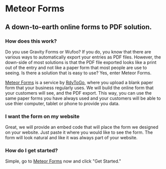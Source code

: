 # Meteor Forms
## A down-to-earth online forms to PDF solution.

### How does this work?
Do you use Gravity Forms or Wufoo? If you do, you know that there are various ways to automatically export your entries as PDF files. However, the down-side of most solutions is that the PDF file exported looks like a print out of the entry and not like a paper form that most people are use to seeing. Is there a solution that is easy to use?  Yes, enter Meteor Forms.

[Meteor Forms](https://meteorforms.com) is a service by [RdyToGo](https://rdytogo.com), where you upload a blank paper form that your business regularly uses. We will build the online form that your customers will see, and the PDF export.  This way, you can use the same paper forms you have always used and your customers will be able to use thier computer, tablet or phone to provide you data.

### I want the form on my website
Great, we will provide an embed code that will place the form we designed on your website. Just paste it where you would like to see the form.  The form will look natural and like it was always part of your website.

### How do I get started?
Simple, go to [Meteor Forms](https://meteorforms.com) now and click "Get Started."
